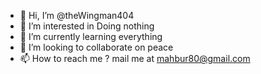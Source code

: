 - 👋 Hi, I’m @theWingman404
- 👀 I’m interested in Doing nothing
- 🌱 I’m currently learning everything
- 💞️ I’m looking to collaborate on peace
- 📫 How to reach me ? mail me at mahbur80@gmail.com

<!---
theWingman404/theWingman404 is a ✨ special ✨ repository because its `README.md` (this file) appears on your GitHub profile.
You can click the Preview link to take a look at your changes.
--->
